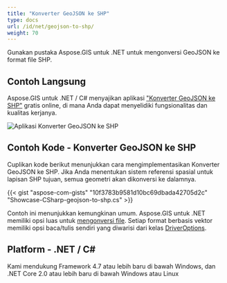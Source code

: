 ```yaml
---
title: "Konverter GeoJSON ke SHP"
type: docs
url: /id/net/geojson-to-shp/
weight: 70
---
```


Gunakan pustaka Aspose.GIS untuk .NET untuk mengonversi GeoJSON ke format file SHP.

## **Contoh Langsung**

Aspose.GIS untuk .NET / C# menyajikan aplikasi ["Konverter GeoJSON ke SHP"](https://products.aspose.app/gis/conversion/geojson-to-shp) gratis online, di mana Anda dapat menyelidiki fungsionalitas dan kualitas kerjanya.

![Aplikasi Konverter GeoJSON ke SHP](conversion.png)

## **Contoh Kode - Konverter GeoJSON ke SHP**

Cuplikan kode berikut menunjukkan cara mengimplementasikan Konverter GeoJSON ke SHP. Jika Anda menentukan sistem referensi spasial untuk lapisan SHP tujuan, semua geometri akan dikonversi ke dalamnya. 

{{< gist "aspose-com-gists" "10f3783b9581d10bc69dbada42705d2c" "Showcase-CSharp-geojson-to-shp.cs" >}}

Contoh ini menunjukkan kemungkinan umum. Aspose.GIS untuk .NET memiliki opsi luas untuk [mengonversi file](https://docs.aspose.com/gis/net/vector-layers/). Setiap format berbasis vektor memiliki opsi baca/tulis sendiri yang diwarisi dari kelas [DriverOptions](https://reference.aspose.com/gis/net/aspose.gis/driveroptions).

## **Platform - .NET / C#**

Kami mendukung Framework 4.7 atau lebih baru di bawah Windows, dan .NET Core 2.0 atau lebih baru di bawah Windows atau Linux
